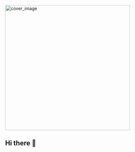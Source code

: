 <img alt="cover_image" width="400" src="https://github.com/sobahus/sobahus/blob/main/MSOBAHUS%20SURURIN%20NI%E2%80%99AM.jpg">

## Hi there 👋

